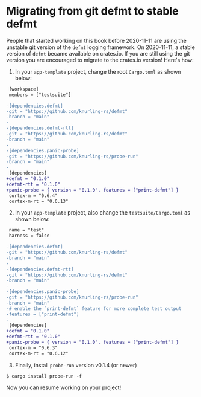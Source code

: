 # Migrating from git defmt to stable defmt

People that started working on this book before 2020-11-11 are using the unstable git version of the `defmt` logging framework.
On 2020-11-11, a stable version of `defmt` became available on crates.io.
If you are still using the git version you are encouraged to migrate to the crates.io version!
Here's how:

1. In your `app-template` project, change the root `Cargo.toml` as shown below:

``` diff
 [workspace]
 members = ["testsuite"]

-[dependencies.defmt]
-git = "https://github.com/knurling-rs/defmt"
-branch = "main"
-
-[dependencies.defmt-rtt]
-git = "https://github.com/knurling-rs/defmt"
-branch = "main"
-
-[dependencies.panic-probe]
-git = "https://github.com/knurling-rs/probe-run"
-branch = "main"
-
 [dependencies]
+defmt = "0.1.0"
+defmt-rtt = "0.1.0"
+panic-probe = { version = "0.1.0", features = ["print-defmt"] }
 cortex-m = "0.6.4"
 cortex-m-rt = "0.6.13"
```

2. In your `app-template` project, also change the `testsuite/Cargo.toml` as shown below:

``` diff
 name = "test"
 harness = false

-[dependencies.defmt]
-git = "https://github.com/knurling-rs/defmt"
-branch = "main"
-
-[dependencies.defmt-rtt]
-git = "https://github.com/knurling-rs/defmt"
-branch = "main"
-
-[dependencies.panic-probe]
-git = "https://github.com/knurling-rs/probe-run"
-branch = "main"
-# enable the `print-defmt` feature for more complete test output
-features = ["print-defmt"]
-
 [dependencies]
+defmt = "0.1.0"
+defmt-rtt = "0.1.0"
+panic-probe = { version = "0.1.0", features = ["print-defmt"] }
 cortex-m = "0.6.3"
 cortex-m-rt = "0.6.12"
```

3. Finally, install `probe-run` version v0.1.4 (or newer)

``` console
$ cargo install probe-run -f
```

Now you can resume working on your project!
